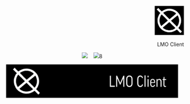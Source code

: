 <div align="right"> <img height="80px" width="auto" src="https://raw.githubusercontent.com/qberkdc/LMO_Xlient/public/images/lmo.png"/> <p style="text-align: rigth;">LMO Client</p></div>

<p align="center">
  <a href="#"><img height="20px" width="auto" src="https://img.shields.io/github/downloads/qberkdc/LMO_Xlient/latest/total?sort=date&style=for-the-badge&logo=github&logoColor=%23808080&labelColor=%23303030"></a> &nbsp;&nbsp;
  <a href="https://github.com/qberkdc/LMO_Xlient/releases/"><img height="20px" width="auto" src="https://img.shields.io/badge/releases-black?style=for-the-badge&logo=github&logoColor=%23707070&label=download&labelColor=%23303030&link=https%3A%2F%2Fgithub.com%2Fqberkdc%2FLMO_Xlient%2Freleases%2F"></a>8
</p>

<div align="center"> <img height="92px" width="auto" src="https://raw.githubusercontent.com/qberkdc/LMO_Xlient/public/images/lmoxlient.png"/> </div>
